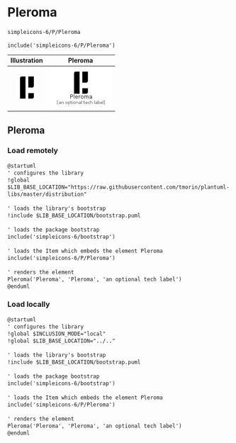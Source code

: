 # Pleroma


```text
simpleicons-6/P/Pleroma
```

```text
include('simpleicons-6/P/Pleroma')
```



| Illustration | Pleroma |
| :---: | :---: |
| ![illustration for Illustration](../../simpleicons-6/P/Pleroma.png) | ![illustration for Pleroma](../../simpleicons-6/P/Pleroma.Local.png) |




## Pleroma

### Load remotely
```plantuml
@startuml
' configures the library
!global $LIB_BASE_LOCATION="https://raw.githubusercontent.com/tmorin/plantuml-libs/master/distribution"

' loads the library's bootstrap
!include $LIB_BASE_LOCATION/bootstrap.puml

' loads the package bootstrap
include('simpleicons-6/bootstrap')

' loads the Item which embeds the element Pleroma
include('simpleicons-6/P/Pleroma')

' renders the element
Pleroma('Pleroma', 'Pleroma', 'an optional tech label')
@enduml
```

### Load locally
```plantuml
@startuml
' configures the library
!global $INCLUSION_MODE="local"
!global $LIB_BASE_LOCATION="../.."

' loads the library's bootstrap
!include $LIB_BASE_LOCATION/bootstrap.puml

' loads the package bootstrap
include('simpleicons-6/bootstrap')

' loads the Item which embeds the element Pleroma
include('simpleicons-6/P/Pleroma')

' renders the element
Pleroma('Pleroma', 'Pleroma', 'an optional tech label')
@enduml
```

